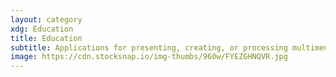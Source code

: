 ```yaml
---
layout: category
xdg: Education
title: Education
subtitle: Applications for presenting, creating, or processing multimedia (audio/video)
image: https://cdn.stocksnap.io/img-thumbs/960w/FYEZGHNQVR.jpg
---
```

